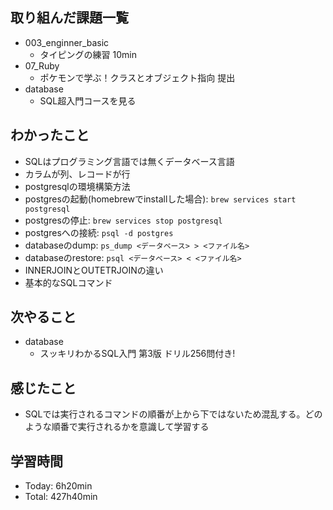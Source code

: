 ## 取り組んだ課題一覧
- 003_enginner_basic
  - タイピングの練習 10min
- 07_Ruby
  - ポケモンで学ぶ！クラスとオブジェクト指向 提出
- database
  - SQL超入門コースを見る
## わかったこと
- SQLはプログラミング言語では無くデータベース言語
- カラムが列、レコードが行
- postgresqlの環境構築方法
- postgresの起動(homebrewでinstallした場合): `brew services start postgresql`
- postgresの停止: `brew services stop postgresql`
- postgresへの接続: `psql -d postgres`
- databaseのdump: `ps_dump <データベース> > <ファイル名>`
- databaseのrestore: `psql <データベース> < <ファイル名>`
- INNERJOINとOUTETRJOINの違い
- 基本的なSQLコマンド
## 次やること
- database
  - スッキリわかるSQL入門 第3版 ドリル256問付き!
## 感じたこと
- SQLでは実行されるコマンドの順番が上から下ではないため混乱する。どのような順番で実行されるかを意識して学習する
## 学習時間
- Today: 6h20min
- Total: 427h40min